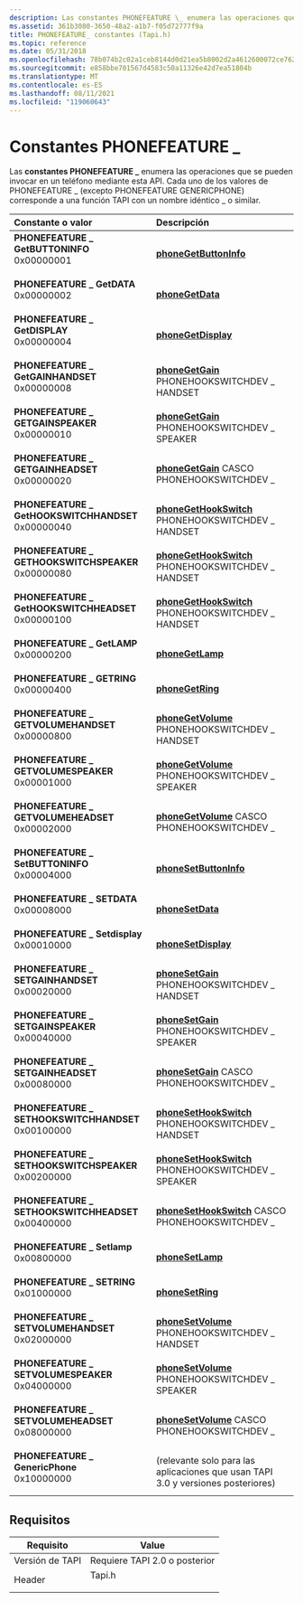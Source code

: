 ```yaml
---
description: Las constantes PHONEFEATURE \_ enumera las operaciones que se pueden invocar en un teléfono mediante esta API. Cada uno de los valores de PHONEFEATURE \_ (excepto PHONEFEATURE GENERICPHONE) corresponde a una función TAPI con un nombre idéntico \_ o similar.
ms.assetid: 361b3080-3650-48a2-a1b7-f05d72777f9a
title: PHONEFEATURE_ constantes (Tapi.h)
ms.topic: reference
ms.date: 05/31/2018
ms.openlocfilehash: 78b074b2c02a1ceb8144d0d21ea5b8002d2a4612600072ce76254c8b38738ec4
ms.sourcegitcommit: e858bbe701567d4583c50a11326e42d7ea51804b
ms.translationtype: MT
ms.contentlocale: es-ES
ms.lasthandoff: 08/11/2021
ms.locfileid: "119060643"
---
```

# <a name="phonefeature_-constants"></a>Constantes PHONEFEATURE \_

Las **constantes PHONEFEATURE \_** enumera las operaciones que se pueden invocar en un teléfono mediante esta API. Cada uno de los valores de PHONEFEATURE \_ (excepto PHONEFEATURE GENERICPHONE) corresponde a una función TAPI con un nombre idéntico \_ o similar.



| Constante o valor                                                                                                                                                                                                                                                                            | Descripción                                                                             |
|:------------------------------------------------------------------------------------------------------------------------------------------------------------------------------------------------------------------------------------------------------------------------------------------|:----------------------------------------------------------------------------------------|
| <span id="PHONEFEATURE_GETBUTTONINFO"></span><span id="phonefeature_getbuttoninfo"></span><dl> <dt>**PHONEFEATURE \_ GetBUTTONINFO**</dt> <dt>0x00000001</dt> </dl>                      | [**phoneGetButtonInfo**](/windows/desktop/api/Tapi/nf-tapi-phonegetbuttoninfo)<br/>                             |
| <span id="PHONEFEATURE_GETDATA"></span><span id="phonefeature_getdata"></span><dl> <dt>**PHONEFEATURE \_ GetDATA**</dt> <dt>0x00000002</dt> </dl>                                        | [**phoneGetData**](/windows/desktop/api/Tapi/nf-tapi-phonegetdata)<br/>                                         |
| <span id="PHONEFEATURE_GETDISPLAY"></span><span id="phonefeature_getdisplay"></span><dl> <dt>**PHONEFEATURE \_ GetDISPLAY**</dt> <dt>0x00000004</dt> </dl>                               | [**phoneGetDisplay**](/windows/desktop/api/Tapi/nf-tapi-phonegetdisplay)<br/>                                   |
| <span id="PHONEFEATURE_GETGAINHANDSET"></span><span id="phonefeature_getgainhandset"></span><dl> <dt>**PHONEFEATURE \_ GetGAINHANDSET**</dt> <dt>0x00000008</dt> </dl>                   | [**phoneGetGain**](/windows/desktop/api/Tapi/nf-tapi-phonegetgain) PHONEHOOKSWITCHDEV \_ HANDSET<br/>             |
| <span id="PHONEFEATURE_GETGAINSPEAKER"></span><span id="phonefeature_getgainspeaker"></span><dl> <dt>**PHONEFEATURE \_ GETGAINSPEAKER**</dt> <dt>0x00000010</dt> </dl>                   | [**phoneGetGain**](/windows/desktop/api/Tapi/nf-tapi-phonegetgain) PHONEHOOKSWITCHDEV \_ SPEAKER<br/>             |
| <span id="PHONEFEATURE_GETGAINHEADSET"></span><span id="phonefeature_getgainheadset"></span><dl> <dt>**PHONEFEATURE \_ GETGAINHEADSET**</dt> <dt>0x00000020</dt> </dl>                   | [**phoneGetGain**](/windows/desktop/api/Tapi/nf-tapi-phonegetgain) CASCO PHONEHOOKSWITCHDEV \_<br/>             |
| <span id="PHONEFEATURE_GETHOOKSWITCHHANDSET"></span><span id="phonefeature_gethookswitchhandset"></span><dl> <dt>**PHONEFEATURE \_ GetHOOKSWITCHHANDSET**</dt> <dt>0x00000040</dt> </dl> | [**phoneGetHookSwitch**](/windows/desktop/api/Tapi/nf-tapi-phonegethookswitch) PHONEHOOKSWITCHDEV \_ HANDSET<br/> |
| <span id="PHONEFEATURE_GETHOOKSWITCHSPEAKER"></span><span id="phonefeature_gethookswitchspeaker"></span><dl> <dt>**PHONEFEATURE \_ GETHOOKSWITCHSPEAKER**</dt> <dt>0x00000080</dt> </dl> | [**phoneGetHookSwitch**](/windows/desktop/api/Tapi/nf-tapi-phonegethookswitch) PHONEHOOKSWITCHDEV \_ HANDSET<br/> |
| <span id="PHONEFEATURE_GETHOOKSWITCHHEADSET"></span><span id="phonefeature_gethookswitchheadset"></span><dl> <dt>**PHONEFEATURE \_ GetHOOKSWITCHHEADSET**</dt> <dt>0x00000100</dt> </dl> | [**phoneGetHookSwitch**](/windows/desktop/api/Tapi/nf-tapi-phonegethookswitch) PHONEHOOKSWITCHDEV \_ HANDSET<br/> |
| <span id="PHONEFEATURE_GETLAMP"></span><span id="phonefeature_getlamp"></span><dl> <dt>**PHONEFEATURE \_ GetLAMP**</dt> <dt>0x00000200</dt> </dl>                                        | [**phoneGetLamp**](/windows/desktop/api/Tapi/nf-tapi-phonegetlamp)<br/>                                         |
| <span id="PHONEFEATURE_GETRING"></span><span id="phonefeature_getring"></span><dl> <dt>**PHONEFEATURE \_ GETRING**</dt> <dt>0x00000400</dt> </dl>                                        | [**phoneGetRing**](/windows/desktop/api/Tapi/nf-tapi-phonegetring)<br/>                                         |
| <span id="PHONEFEATURE_GETVOLUMEHANDSET"></span><span id="phonefeature_getvolumehandset"></span><dl> <dt>**PHONEFEATURE \_ GETVOLUMEHANDSET**</dt> <dt>0x00000800</dt> </dl>             | [**phoneGetVolume**](/windows/desktop/api/Tapi/nf-tapi-phonegetvolume) PHONEHOOKSWITCHDEV \_ HANDSET<br/>         |
| <span id="PHONEFEATURE_GETVOLUMESPEAKER"></span><span id="phonefeature_getvolumespeaker"></span><dl> <dt>**PHONEFEATURE \_ GETVOLUMESPEAKER**</dt> <dt>0x00001000</dt> </dl>             | [**phoneGetVolume**](/windows/desktop/api/Tapi/nf-tapi-phonegetvolume) PHONEHOOKSWITCHDEV \_ SPEAKER<br/>         |
| <span id="PHONEFEATURE_GETVOLUMEHEADSET"></span><span id="phonefeature_getvolumeheadset"></span><dl> <dt>**PHONEFEATURE \_ GETVOLUMEHEADSET**</dt> <dt>0x00002000</dt> </dl>             | [**phoneGetVolume**](/windows/desktop/api/Tapi/nf-tapi-phonegetvolume) CASCO PHONEHOOKSWITCHDEV \_<br/>         |
| <span id="PHONEFEATURE_SETBUTTONINFO"></span><span id="phonefeature_setbuttoninfo"></span><dl> <dt>**PHONEFEATURE \_ SetBUTTONINFO**</dt> <dt>0x00004000</dt> </dl>                      | [**phoneSetButtonInfo**](/windows/desktop/api/Tapi/nf-tapi-phonesetbuttoninfo)<br/>                             |
| <span id="PHONEFEATURE_SETDATA"></span><span id="phonefeature_setdata"></span><dl> <dt>**PHONEFEATURE \_ SETDATA**</dt> <dt>0x00008000</dt> </dl>                                        | [**phoneSetData**](/windows/desktop/api/Tapi/nf-tapi-phonesetdata)<br/>                                         |
| <span id="PHONEFEATURE_SETDISPLAY"></span><span id="phonefeature_setdisplay"></span><dl> <dt>**PHONEFEATURE \_ Setdisplay**</dt> <dt>0x00010000</dt> </dl>                               | [**phoneSetDisplay**](/windows/desktop/api/Tapi/nf-tapi-phonesetdisplay)<br/>                                   |
| <span id="PHONEFEATURE_SETGAINHANDSET"></span><span id="phonefeature_setgainhandset"></span><dl> <dt>**PHONEFEATURE \_ SETGAINHANDSET**</dt> <dt>0x00020000</dt> </dl>                   | [**phoneSetGain**](/windows/desktop/api/Tapi/nf-tapi-phonesetgain) PHONEHOOKSWITCHDEV \_ HANDSET<br/>             |
| <span id="PHONEFEATURE_SETGAINSPEAKER"></span><span id="phonefeature_setgainspeaker"></span><dl> <dt>**PHONEFEATURE \_ SETGAINSPEAKER**</dt> <dt>0x00040000</dt> </dl>                   | [**phoneSetGain**](/windows/desktop/api/Tapi/nf-tapi-phonesetgain) PHONEHOOKSWITCHDEV \_ SPEAKER<br/>             |
| <span id="PHONEFEATURE_SETGAINHEADSET"></span><span id="phonefeature_setgainheadset"></span><dl> <dt>**PHONEFEATURE \_ SETGAINHEADSET**</dt> <dt>0x00080000</dt> </dl>                   | [**phoneSetGain**](/windows/desktop/api/Tapi/nf-tapi-phonesetgain) CASCO PHONEHOOKSWITCHDEV \_<br/>             |
| <span id="PHONEFEATURE_SETHOOKSWITCHHANDSET"></span><span id="phonefeature_sethookswitchhandset"></span><dl> <dt>**PHONEFEATURE \_ SETHOOKSWITCHHANDSET**</dt> <dt>0x00100000</dt> </dl> | [**phoneSetHookSwitch**](/windows/desktop/api/Tapi/nf-tapi-phonesethookswitch) PHONEHOOKSWITCHDEV \_ HANDSET<br/> |
| <span id="PHONEFEATURE_SETHOOKSWITCHSPEAKER"></span><span id="phonefeature_sethookswitchspeaker"></span><dl> <dt>**PHONEFEATURE \_ SETHOOKSWITCHSPEAKER**</dt> <dt>0x00200000</dt> </dl> | [**phoneSetHookSwitch**](/windows/desktop/api/Tapi/nf-tapi-phonesethookswitch) PHONEHOOKSWITCHDEV \_ SPEAKER<br/> |
| <span id="PHONEFEATURE_SETHOOKSWITCHHEADSET"></span><span id="phonefeature_sethookswitchheadset"></span><dl> <dt>**PHONEFEATURE \_ SETHOOKSWITCHHEADSET**</dt> <dt>0x00400000</dt> </dl> | [**phoneSetHookSwitch**](/windows/desktop/api/Tapi/nf-tapi-phonesethookswitch) CASCO PHONEHOOKSWITCHDEV \_<br/> |
| <span id="PHONEFEATURE_SETLAMP"></span><span id="phonefeature_setlamp"></span><dl> <dt>**PHONEFEATURE \_ Setlamp**</dt> <dt>0x00800000</dt> </dl>                                        | [**phoneSetLamp**](/windows/desktop/api/Tapi/nf-tapi-phonesetlamp)<br/>                                         |
| <span id="PHONEFEATURE_SETRING"></span><span id="phonefeature_setring"></span><dl> <dt>**PHONEFEATURE \_ SETRING**</dt> <dt>0x01000000</dt> </dl>                                        | [**phoneSetRing**](/windows/desktop/api/Tapi/nf-tapi-phonesetring)<br/>                                         |
| <span id="PHONEFEATURE_SETVOLUMEHANDSET"></span><span id="phonefeature_setvolumehandset"></span><dl> <dt>**PHONEFEATURE \_ SETVOLUMEHANDSET**</dt> <dt>0x02000000</dt> </dl>             | [**phoneSetVolume**](/windows/desktop/api/Tapi/nf-tapi-phonesetvolume) PHONEHOOKSWITCHDEV \_ HANDSET<br/>         |
| <span id="PHONEFEATURE_SETVOLUMESPEAKER"></span><span id="phonefeature_setvolumespeaker"></span><dl> <dt>**PHONEFEATURE \_ SETVOLUMESPEAKER**</dt> <dt>0x04000000</dt> </dl>             | [**phoneSetVolume**](/windows/desktop/api/Tapi/nf-tapi-phonesetvolume) PHONEHOOKSWITCHDEV \_ SPEAKER<br/>         |
| <span id="PHONEFEATURE_SETVOLUMEHEADSET"></span><span id="phonefeature_setvolumeheadset"></span><dl> <dt>**PHONEFEATURE \_ SETVOLUMEHEADSET**</dt> <dt>0x08000000</dt> </dl>             | [**phoneSetVolume**](/windows/desktop/api/Tapi/nf-tapi-phonesetvolume) CASCO PHONEHOOKSWITCHDEV \_<br/>         |
| <span id="PHONEFEATURE_GENERICPHONE"></span><span id="phonefeature_genericphone"></span><dl> <dt>**PHONEFEATURE \_ GenericPhone**</dt> <dt>0x10000000</dt> </dl>                         | (relevante solo para las aplicaciones que usan TAPI 3.0 y versiones posteriores)<br/>                     |



## <a name="requirements"></a>Requisitos



| Requisito | Value |
|-------------------------|-----------------------------------------------------------------------------------|
| Versión de TAPI<br/> | Requiere TAPI 2.0 o posterior<br/>                                             |
| Header<br/>       | <dl> <dt>Tapi.h</dt> </dl> |



 

 





